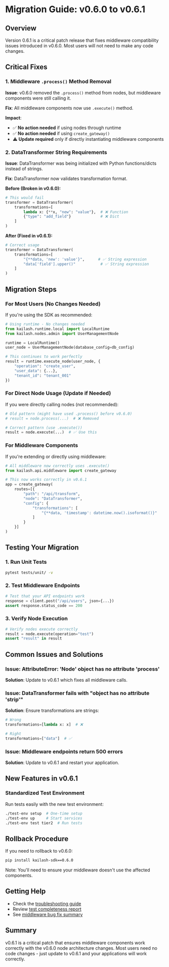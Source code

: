 # Migration Guide: v0.6.0 to v0.6.1

## Overview

Version 0.6.1 is a critical patch release that fixes middleware compatibility issues introduced in v0.6.0. Most users will not need to make any code changes.

## Critical Fixes

### 1. Middleware `.process()` Method Removal

**Issue**: v0.6.0 removed the `.process()` method from nodes, but middleware components were still calling it.

**Fix**: All middleware components now use `.execute()` method.

**Impact**:
- ✅ **No action needed** if using nodes through runtime
- ✅ **No action needed** if using `create_gateway()`
- ⚠️ **Update required** only if directly instantiating middleware components

### 2. DataTransformer String Requirements

**Issue**: DataTransformer was being initialized with Python functions/dicts instead of strings.

**Fix**: DataTransformer now validates transformation format.

**Before (Broken in v0.6.0):**
```python
# This would fail
transformer = DataTransformer(
    transformations=[
        lambda x: {**x, "new": "value"},  # ❌ Function
        {"type": "add_field"}             # ❌ Dict
    ]
)
```

**After (Fixed in v0.6.1):**
```python
# Correct usage
transformer = DataTransformer(
    transformations=[
        "{**data, 'new': 'value'}",      # ✅ String expression
        "data['field'].upper()"           # ✅ String expression
    ]
)
```

## Migration Steps

### For Most Users (No Changes Needed)

If you're using the SDK as recommended:
```python
# Using runtime - No changes needed
from kailash.runtime.local import LocalRuntime
from kailash.nodes.admin import UserManagementNode

runtime = LocalRuntime()
user_node = UserManagementNode(database_config=db_config)

# This continues to work perfectly
result = runtime.execute_node(user_node, {
    "operation": "create_user",
    "user_data": {...},
    "tenant_id": "tenant_001"
})
```

### For Direct Node Usage (Update if Needed)

If you were directly calling nodes (not recommended):
```python
# Old pattern (might have used .process() before v0.6.0)
# result = node.process(...)  # ❌ Removed

# Correct pattern (use .execute())
result = node.execute(...)  # ✅ Use this
```

### For Middleware Components

If you're extending or directly using middleware:
```python
# All middleware now correctly uses .execute()
from kailash.api.middleware import create_gateway

# This now works correctly in v0.6.1
app = create_gateway(
    routes=[{
        "path": "/api/transform",
        "node": "DataTransformer",
        "config": {
            "transformations": [
                "{**data, 'timestamp': datetime.now().isoformat()}"
            ]
        }
    }]
)
```

## Testing Your Migration

### 1. Run Unit Tests
```bash
pytest tests/unit/ -v
```

### 2. Test Middleware Endpoints
```python
# Test that your API endpoints work
response = client.post("/api/users", json={...})
assert response.status_code == 200
```

### 3. Verify Node Execution
```python
# Verify nodes execute correctly
result = node.execute(operation="test")
assert "result" in result
```

## Common Issues and Solutions

### Issue: AttributeError: 'Node' object has no attribute 'process'

**Solution**: Update to v0.6.1 which fixes all middleware calls.

### Issue: DataTransformer fails with "object has no attribute 'strip'"

**Solution**: Ensure transformations are strings:
```python
# Wrong
transformations=[lambda x: x]  # ❌

# Right
transformations=["data"]  # ✅
```

### Issue: Middleware endpoints return 500 errors

**Solution**: Update to v0.6.1 and restart your application.

## New Features in v0.6.1

### Standardized Test Environment

Run tests easily with the new test environment:
```bash
./test-env setup  # One-time setup
./test-env up     # Start services
./test-env test tier2  # Run tests
```

## Rollback Procedure

If you need to rollback to v0.6.0:
```bash
pip install kailash-sdk==0.6.0
```

Note: You'll need to ensure your middleware doesn't use the affected components.

## Getting Help

- Check the [troubleshooting guide](../developer/05-troubleshooting.md)
- Review [test completeness report](../../TEST_COMPLETENESS_REPORT.md)
- See [middleware bug fix summary](../../MIDDLEWARE_BUG_FIX_SUMMARY.md)

## Summary

v0.6.1 is a critical patch that ensures middleware components work correctly with the v0.6.0 node architecture changes. Most users need no code changes - just update to v0.6.1 and your applications will work correctly.
